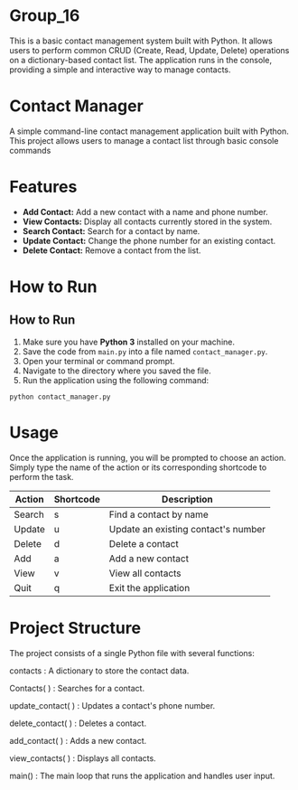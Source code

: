 # Group_16
This is a basic contact management system built with Python. It allows users to perform common CRUD (Create, Read, Update, Delete) operations on a dictionary-based contact list. The application runs in the console, providing a simple and interactive way to manage contacts.
# Contact Manager
A simple command-line contact management application built with Python. This project allows users to manage a contact list through basic console commands
# Features
- **Add Contact:** Add a new contact with a name and phone number.  
- **View Contacts:** Display all contacts currently stored in the system.  
- **Search Contact:** Search for a contact by name.  
- **Update Contact:** Change the phone number for an existing contact.  
- **Delete Contact:** Remove a contact from the list.
# How to Run
## How to Run

1. Make sure you have **Python 3** installed on your machine.
2. Save the code from `main.py` into a file named `contact_manager.py`.
3. Open your terminal or command prompt.
4. Navigate to the directory where you saved the file.
5. Run the application using the following command:

```
python contact_manager.py 
```
# Usage

Once the application is running, you will be prompted to choose an action.
Simply type the name of the action or its corresponding shortcode to perform the task.

| Action  | Shortcode | Description                              |
|---------|-----------|------------------------------------------|
| Search  | s         | Find a contact by name                   |
| Update  | u         | Update an existing contact's number      |
| Delete  | d         | Delete a contact                         |
| Add     | a         | Add a new contact                        |
| View    | v         | View all contacts                        |
| Quit    | q         | Exit the application                     |

# Project Structure

The project consists of a single Python file with several functions:

contacts : A dictionary to store the contact data.

Contacts( ) : Searches for a contact.

update_contact( ) : Updates a contact's phone number.

delete_contact( ) : Deletes a contact.

add_contact( ) : Adds a new contact.

view_contacts( ) : Displays all contacts.

main() : The main loop that runs the application and handles user input.
